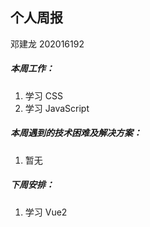 ## 个人周报

邓建龙 202016192

##### 本周工作：

1. 学习 CSS
2. 学习 JavaScript

##### 本周遇到的技术困难及解决方案：

1. 暂无


##### 下周安排：

1. 学习 Vue2

